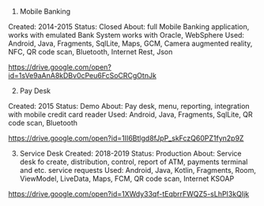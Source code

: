 1. Mobile Banking 

Created: 2014-2015
Status: Closed
About: full Mobile Banking application, works with emulated Bank System works with Oracle, WebSphere
Used: Android, Java, Fragments, SqlLite, Maps, GCM, Camera augmented reality, NFC, QR code scan, Bluetooth, Internet Rest, Json 

https://drive.google.com/open?id=1sVe9aAnA8kDBv0cPeu6FcSoCRCgOtnJk

2. Pay Desk 

Created: 2015
Status: Demo
About: Pay desk, menu, reporting, integration with mobile credit card reader
Used: Android, Java, Fragments, SqlLite, QR code scan, Bluetooth

https://drive.google.com/open?id=1II6Btlgd8fJpP_skFczQ60PZ1fyn2p9Z

3. Service Desk
Created: 2018-2019
Status: Production
About: Service desk fo create, distribution, control, report of ATM, payments terminal and etc. service requests
Used: Android, Java, Kotlin, Fragments, Room, ViewModel, LiveData, Maps, FCM, QR code scan, Internet KSOAP 

https://drive.google.com/open?id=1XWdy33qf-tEqbrrFWQZ5-sLhPI3kQIjk

